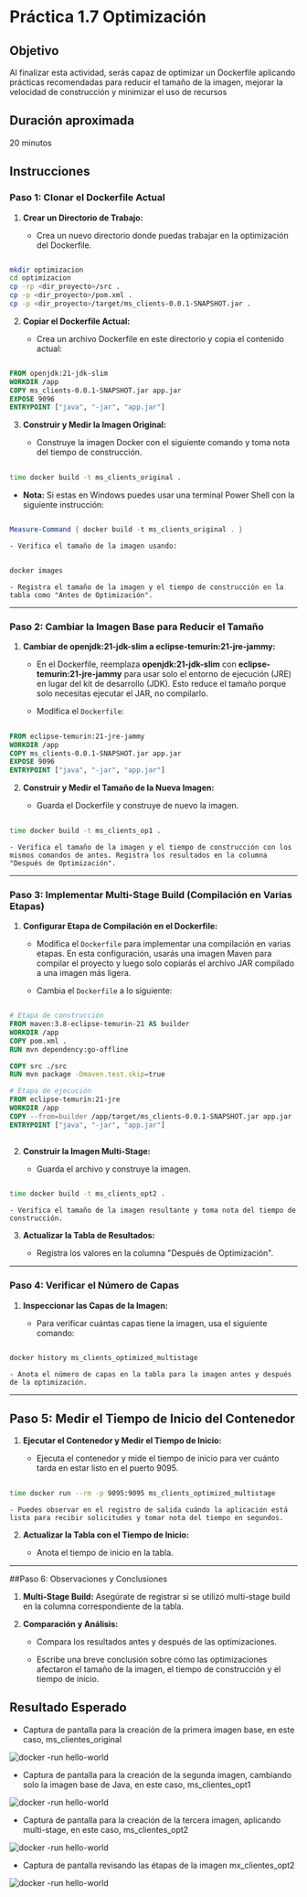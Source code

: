 # Práctica 1.7 Optimización

## Objetivo
Al finalizar esta actividad, serás capaz de optimizar un Dockerfile aplicando prácticas recomendadas para reducir el tamaño de la imagen, mejorar la velocidad de construcción y minimizar el uso de recursos


## Duración aproximada
20 minutos

## Instrucciones

### Paso 1: Clonar el Dockerfile Actual

1. **Crear un Directorio de Trabajo:**

    - Crea un nuevo directorio donde puedas trabajar en la optimización del Dockerfile.

```bash

mkdir optimizacion
cd optimizacion
cp -rp <dir_proyecto>/src .
cp -p <dir_proyecto>/pom.xml .
cp -p <dir_proyecto>/target/ms_clients-0.0.1-SNAPSHOT.jar .
```

2. **Copiar el Dockerfile Actual:**

    - Crea un archivo Dockerfile en este directorio y copia el contenido actual:

```dockerfile

FROM openjdk:21-jdk-slim
WORKDIR /app
COPY ms_clients-0.0.1-SNAPSHOT.jar app.jar
EXPOSE 9096
ENTRYPOINT ["java", "-jar", "app.jar"]

```

3. **Construir y Medir la Imagen Original:**

    - Construye la imagen Docker con el siguiente comando y toma nota del tiempo de construcción.
```bash
 
time docker build -t ms_clients_original .
```

- **Nota:** Si estas en Windows puedes usar una terminal Power Shell con la siguiente instrucción:

```PowerShell

Measure-Command { docker build -t ms_clients_original . }

```

    - Verifica el tamaño de la imagen usando:

```bash
 
docker images  
```

    - Registra el tamaño de la imagen y el tiempo de construcción en la tabla como "Antes de Optimización".


---

### Paso 2: Cambiar la Imagen Base para Reducir el Tamaño


1. **Cambiar de openjdk:21-jdk-slim a eclipse-temurin:21-jre-jammy:**

    - En el Dockerfile, reemplaza **openjdk:21-jdk-slim** con **eclipse-temurin:21-jre-jammy** para usar solo el entorno de ejecución (JRE) en lugar del kit de desarrollo (JDK). Esto reduce el tamaño porque solo necesitas ejecutar el JAR, no compilarlo.

    - Modifica el `Dockerfile`:

```dockerfile
 
FROM eclipse-temurin:21-jre-jammy
WORKDIR /app
COPY ms_clients-0.0.1-SNAPSHOT.jar app.jar
EXPOSE 9096
ENTRYPOINT ["java", "-jar", "app.jar"]
```

2. **Construir y Medir el Tamaño de la Nueva Imagen:**

    - Guarda el Dockerfile y construye de nuevo la imagen.

```bash
 
time docker build -t ms_clients_op1 .
```

    - Verifica el tamaño de la imagen y el tiempo de construcción con los mismos comandos de antes. Registra los resultados en la columna "Después de Optimización".


---

### Paso 3: Implementar Multi-Stage Build (Compilación en Varias Etapas)

1. **Configurar Etapa de Compilación en el Dockerfile:**

    - Modifica el `Dockerfile` para implementar una compilación en varias etapas. En esta configuración, usarás una imagen Maven para compilar el proyecto y luego solo copiarás el archivo JAR compilado a una imagen más ligera.

    - Cambia el `Dockerfile` a lo siguiente:

```dockerfile

# Etapa de construcción
FROM maven:3.8-eclipse-temurin-21 AS builder
WORKDIR /app
COPY pom.xml .
RUN mvn dependency:go-offline

COPY src ./src
RUN mvn package -Dmaven.test.skip=true

# Etapa de ejecución
FROM eclipse-temurin:21-jre
WORKDIR /app
COPY --from=builder /app/target/ms_clients-0.0.1-SNAPSHOT.jar app.jar
ENTRYPOINT ["java", "-jar", "app.jar"]
 
```

2. **Construir la Imagen Multi-Stage:**

    - Guarda el archivo y construye la imagen.

```bash
 
time docker build -t ms_clients_opt2 .
```

    - Verifica el tamaño de la imagen resultante y toma nota del tiempo de construcción.

3. **Actualizar la Tabla de Resultados:**

    - Registra los valores en la columna "Después de Optimización".


--- 

### Paso 4: Verificar el Número de Capas

1. **Inspeccionar las Capas de la Imagen:**

    - Para verificar cuántas capas tiene la imagen, usa el siguiente comando:

```bash

docker history ms_clients_optimized_multistage
```

    - Anota el número de capas en la tabla para la imagen antes y después de la optimización.


---

## Paso 5: Medir el Tiempo de Inicio del Contenedor

1. **Ejecutar el Contenedor y Medir el Tiempo de Inicio:**

    - Ejecuta el contenedor y mide el tiempo de inicio para ver cuánto tarda en estar listo en el puerto 9095.

```bash
 
time docker run --rm -p 9095:9095 ms_clients_optimized_multistage
```

    - Puedes observar en el registro de salida cuándo la aplicación está lista para recibir solicitudes y tomar nota del tiempo en segundos.

2. **Actualizar la Tabla con el Tiempo de Inicio:**

    - Anota el tiempo de inicio en la tabla.


---

##Paso 6: Observaciones y Conclusiones

1. **Multi-Stage Build:** Asegúrate de registrar si se utilizó multi-stage build en la columna correspondiente de la tabla.

2. **Comparación y Análisis:**

    - Compara los resultados antes y después de las optimizaciones.

    - Escribe una breve conclusión sobre cómo las optimizaciones afectaron el tamaño de la imagen, el tiempo de construcción y el tiempo de inicio.



## Resultado Esperado

- Captura de pantalla para la creación de la primera imagen base, en este caso, ms_clientes_original

![docker -run hello-world](../images/u1_7_1.png)

- Captura de pantalla para la creación de la segunda imagen, cambiando solo la imagen base de Java, en este caso, ms_clientes_opt1

![docker -run hello-world](../images/u1_7_2.png)

- Captura de pantalla para la creación de la tercera imagen, aplicando multi-stage, en este caso, ms_clientes_opt2

![docker -run hello-world](../images/u1_7_3.png)

- Captura de pantalla revisando las étapas de la imagen mx_clientes_opt2

![docker -run hello-world](../images/u1_7_4.png)